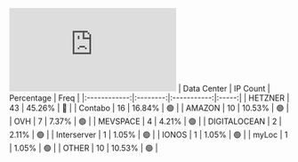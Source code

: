 ![Diagramm](https://github.com/obajay/StateSync-snapshots/blob/main/Projects/Source/1/README.md)
| Data Center | IP Count | Percentage | Freq |
|:------------:|:--------:|:-----------:|:-----:|
| HETZNER | 43 | 45.26% | 🔴 |
| Contabo | 16 | 16.84% | 🟢 |
| AMAZON | 10 | 10.53% | 🟢 |
| OVH | 7 | 7.37% | 🟢 |
| MEVSPACE | 4 | 4.21% | 🟢 |
| DIGITALOCEAN | 2 | 2.11% | 🟢 |
| Interserver | 1 | 1.05% | 🟢 |
| IONOS | 1 | 1.05% | 🟢 |
| myLoc | 1 | 1.05% | 🟢 |
| OTHER | 10 | 10.53% | 🟢 |